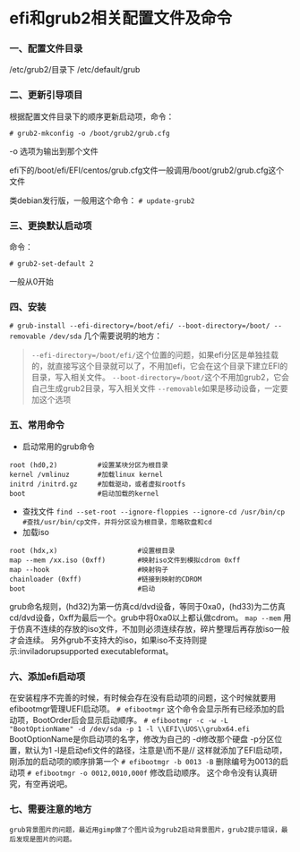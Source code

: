 efi和grub2相关配置文件及命令
==

### 一、配置文件目录
/etc/grub2/目录下
/etc/default/grub

### 二、更新引导项目
根据配置文件目录下的顺序更新启动项，命令：

`# grub2-mkconfig -o /boot/grub2/grub.cfg`

-o 选项为输出到那个文件

efi下的/boot/efi/EFI/centos/grub.cfg文件一般调用/boot/grub2/grub.cfg这个文件

类debian发行版，一般用这个命令：
`# update-grub2`

### 三、更换默认启动项
命令：

`# grub2-set-default 2`

一般从0开始

### 四、安装
`# grub-install --efi-directory=/boot/efi/ --boot-directory=/boot/ --removable /dev/sda`
几个需要说明的地方：
> `--efi-directory=/boot/efi/`这个位置的问题，如果efi分区是单独挂载的，就直接写这个目录就可以了，不用加efi，它会在这个目录下建立EFI的目录，写入相关文件。
`--boot-directory=/boot/`这个不用加grub2，它会自己生成grub2目录，写入相关文件
`--removable`如果是移动设备，一定要加这个选项

### 五、常用命令
- 启动常用的grub命令
```
root (hd0,2)          #设置某块分区为根目录
kernel /vmlinuz       #加载linux kernel
initrd /initrd.gz     #加载驱动，或者虚拟rootfs
boot                  #启动加载的kernel
```
- 查找文件
`find --set-root --ignore-floppies --ignore-cd /usr/bin/cp   #查找/usr/bin/cp文件，并将分区设为根目录，忽略软盘和cd`
- 加载iso
```
root (hdx,x)                    #设置根目录
map --mem /xx.iso (0xff)        #映射iso文件到模拟cdrom 0xff
map --hook                      #映射钩子
chainloader (0xff)              #链接到映射的CDROM
boot                            #启动
```
grub命名规则，(hd32)为第一仿真cd/dvd设备，等同于0xa0，(hd33)为二仿真cd/dvd设备，0xff为最后一个。grub中将0xa0以上都认做cdrom。
`map --mem` 用于仿真不连续的存放的iso文件，不加则必须连续存放，碎片整理后再存放iso一般才会连续。
另外grub不支持大的iso，如果iso不支持则提示:inviladorupsupported executableformat。

### 六、添加efi启动项
在安装程序不完善的时候，有时候会存在没有启动项的问题，这个时候就要用efibootmgr管理UEFI启动项。
`# efibootmgr`
这个命令会显示所有已经添加的启动项，BootOrder后会显示启动顺序。
`# efibootmgr -c -w -L "BootOptionName" -d /dev/sda -p 1 -l \\EFI\\UOS\\grubx64.efi`
	BootOptionName是你启动项的名字，修改为自己的
	-d修改那个硬盘
	-p分区位置，默认为1
	-l是启动efi文件的路径，注意是\\而不是//
这样就添加了EFI启动项，刚添加的启动项的顺序排第一个
`# efibootmgr -b 0013 -B`
删除编号为0013的启动项
`# efibootmgr -o 0012,0010,000f`
修改启动顺序。
这个命令没有认真研究，有空再说吧。

### 七、需要注意的地方
	grub背景图片的问题，最近用gimp做了个图片设为grub2启动背景图片，grub2提示错误，最后发现是图片的问题。